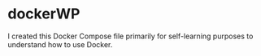 # dockerWP
 I created this Docker Compose file primarily for self-learning purposes to understand how to use Docker.
